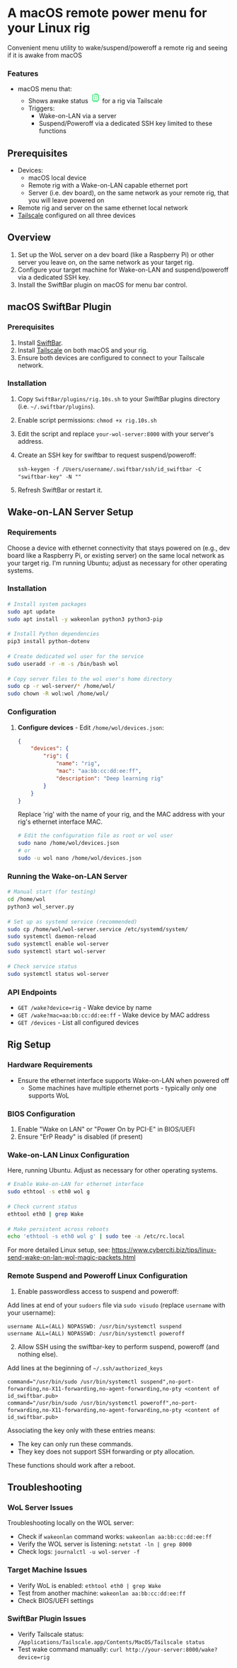 # A macOS remote power menu for your Linux rig

Convenient menu utility to wake/suspend/poweroff a remote rig and seeing if it is awake from macOS

### Features

- macOS menu that:
  - Shows awake status ![rig-up.png](SwiftBar/rig-up.png) for a rig via Tailscale
  - Triggers:
    - Wake-on-LAN via a server 
    - Suspend/Poweroff via a dedicated SSH key limited to these functions 

## Prerequisites 

- Devices:
  - macOS local device 
  - Remote rig with a Wake-on-LAN capable ethernet port 
  - Server (i.e. dev board), on the same network as your remote rig, that you will leave powered on 
- Remote rig and server on the same ethernet local network
- [Tailscale](https://tailscale.com/) configured on all three devices 

## Overview

1. Set up the WoL server on a dev board (like a Raspberry Pi) or other server you leave on, on the same network as your target rig.
2. Configure your target machine for Wake-on-LAN and suspend/poweroff via a dedicated SSH key.
3. Install the SwiftBar plugin on macOS for menu bar control. 

## macOS SwiftBar Plugin

### Prerequisites

1. Install [SwiftBar](https://swiftbar.app/).
2. Install [Tailscale](https://tailscale.com/) on both macOS and your rig.
3. Ensure both devices are configured to connect to your Tailscale network. 

### Installation

1. Copy `SwiftBar/plugins/rig.10s.sh` to your SwiftBar plugins directory (i.e. `~/.swiftbar/plugins`).
2. Enable script permissions: `chmod +x rig.10s.sh`
3. Edit the script and replace `your-wol-server:8000` with your server's address. 
4. Create an SSH key for swiftbar to request suspend/poweroff:

   `ssh-keygen -f /Users/username/.swiftbar/ssh/id_swiftbar -C "swiftbar-key" -N ""`

6. Refresh SwiftBar or restart it.

## Wake-on-LAN Server Setup

### Requirements

Choose a device with ethernet connectivity that stays powered on (e.g., dev board like a Raspberry Pi, or existing server) on the same local network as your target rig. I'm running Ubuntu; adjust as necessary for other operating systems.

### Installation

```bash
# Install system packages
sudo apt update
sudo apt install -y wakeonlan python3 python3-pip

# Install Python dependencies
pip3 install python-dotenv

# Create dedicated wol user for the service
sudo useradd -r -m -s /bin/bash wol

# Copy server files to the wol user's home directory
sudo cp -r wol-server/* /home/wol/
sudo chown -R wol:wol /home/wol/
```

### Configuration

1. **Configure devices** - Edit `/home/wol/devices.json`:
   ```json
   {
       "devices": {
           "rig": {
               "name": "rig",
               "mac": "aa:bb:cc:dd:ee:ff",
               "description": "Deep learning rig"
           }
       }
   }
   ```
   Replace 'rig' with the name of your rig, and the MAC address with your rig's ethernet interface MAC.

   ```bash
   # Edit the configuration file as root or wol user
   sudo nano /home/wol/devices.json
   # or
   sudo -u wol nano /home/wol/devices.json
   ```

### Running the Wake-on-LAN Server

```bash
# Manual start (for testing)
cd /home/wol
python3 wol_server.py

# Set up as systemd service (recommended)
sudo cp /home/wol/wol-server.service /etc/systemd/system/
sudo systemctl daemon-reload
sudo systemctl enable wol-server
sudo systemctl start wol-server

# Check service status
sudo systemctl status wol-server
```

### API Endpoints

- `GET /wake?device=rig` - Wake device by name
- `GET /wake?mac=aa:bb:cc:dd:ee:ff` - Wake device by MAC address
- `GET /devices` - List all configured devices

## Rig Setup

### Hardware Requirements

- Ensure the ethernet interface supports Wake-on-LAN when powered off
  - Some machines have multiple ethernet ports - typically only one supports WoL

### BIOS Configuration

1. Enable "Wake on LAN" or "Power On by PCI-E" in BIOS/UEFI
2. Ensure "ErP Ready" is disabled (if present)

### Wake-on-LAN Linux Configuration

Here, running Ubuntu. Adjust as necessary for other operating systems. 

```bash
# Enable Wake-on-LAN for ethernet interface
sudo ethtool -s eth0 wol g

# Check current status
ethtool eth0 | grep Wake

# Make persistent across reboots
echo 'ethtool -s eth0 wol g' | sudo tee -a /etc/rc.local
```

For more detailed Linux setup, see: https://www.cyberciti.biz/tips/linux-send-wake-on-lan-wol-magic-packets.html

### Remote Suspend and Poweroff Linux Configuration 

1. Enable passwordless access to suspend and poweroff:

Add lines at end of your `sudoers` file via `sudo visudo` (replace `username` with your username):

    username ALL=(ALL) NOPASSWD: /usr/bin/systemctl suspend
    username ALL=(ALL) NOPASSWD: /usr/bin/systemctl poweroff

2. Allow SSH using the swiftbar-key to perform suspend, poweroff (and nothing else). 

Add lines at the beginning of `~/.ssh/authorized_keys`

    command="/usr/bin/sudo /usr/bin/systemctl suspend",no-port-forwarding,no-X11-forwarding,no-agent-forwarding,no-pty <content of id_swiftbar.pub>
    command="/usr/bin/sudo /usr/bin/systemctl poweroff",no-port-forwarding,no-X11-forwarding,no-agent-forwarding,no-pty <content of id_swiftbar.pub>

Associating the key only with these entries means:
- The key can only run these commands.
- They key does not support SSH forwarding or pty allocation.

These functions should work after a reboot. 

## Troubleshooting

### WoL Server Issues

Troubleshooting locally on the WOL server:
- Check if `wakeonlan` command works: `wakeonlan aa:bb:cc:dd:ee:ff`
- Verify the WOL server is listening: `netstat -ln | grep 8000`
- Check logs: `journalctl -u wol-server -f`

### Target Machine Issues

- Verify WoL is enabled: `ethtool eth0 | grep Wake`
- Test from another machine: `wakeonlan aa:bb:cc:dd:ee:ff`
- Check BIOS/UEFI settings

### SwiftBar Plugin Issues

- Verify Tailscale status: `/Applications/Tailscale.app/Contents/MacOS/Tailscale status`
- Test wake command manually: `curl http://your-server:8000/wake?device=rig`
